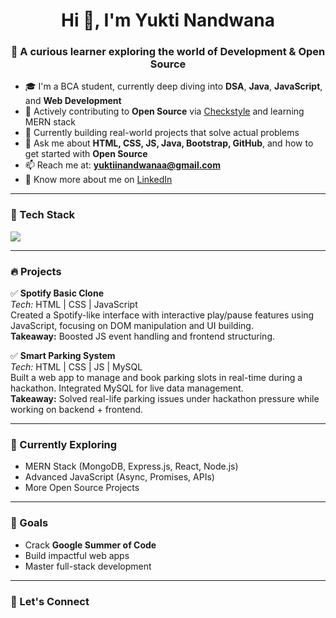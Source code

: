 <h1 align="center">Hi 👋, I'm Yukti Nandwana</h1>
<h3 align="center">🚀 A curious learner exploring the world of Development & Open Source</h3>

- 🎓 I'm a BCA student, currently deep diving into **DSA**, **Java**, **JavaScript**, and **Web Development**  
- 🌱 Actively contributing to **Open Source** via [Checkstyle](https://github.com/checkstyle/checkstyle) and learning MERN stack  
- 🔭 Currently building real-world projects that solve actual problems  
- 💬 Ask me about **HTML, CSS, JS, Java, Bootstrap, GitHub**, and how to get started with **Open Source**  
- 📫 Reach me at: **yuktiinandwanaa@gmail.com**  
- 📄 Know more about me on [LinkedIn](https://www.linkedin.com/in/yuktinandwana/)  

---

### 🚀 Tech Stack

<img src="https://skillicons.dev/icons?i=html,css,js,java,bootstrap,github,git,mysql" />

---

### 🔥 Projects

✅ **Spotify Basic Clone**  
*Tech:* HTML | CSS | JavaScript  
Created a Spotify-like interface with interactive play/pause features using JavaScript, focusing on DOM manipulation and UI building.  
**Takeaway:** Boosted JS event handling and frontend structuring.

✅ **Smart Parking System**  
*Tech:* HTML | CSS | JS | MySQL  
Built a web app to manage and book parking slots in real-time during a hackathon. Integrated MySQL for live data management.  
**Takeaway:** Solved real-life parking issues under hackathon pressure while working on backend + frontend.

---

### 🌟 Currently Exploring

- MERN Stack (MongoDB, Express.js, React, Node.js)
- Advanced JavaScript (Async, Promises, APIs)
- More Open Source Projects

---

### 🧠 Goals

- Crack **Google Summer of Code**
- Build impactful web apps
- Master full-stack development

---

### 🤝 Let's Connect

<p align="left">
  <a href="https://www.linkedin.com/in/yuktinandwana/" target="_blank"><img alt="LinkedIn" src="https://img.shields.io/badge/LinkedIn-blue?logo_
